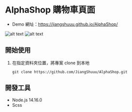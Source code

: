 # AlphaShop 購物車頁面
- Demo 網址：https://jiangshuuu.github.io/AlphaShop/

![alt text](https://github.com/JiangShuuu/AlphaShop/blob/main/img/001.gif)
![alt text](https://github.com/JiangShuuu/AlphaShop/blob/main/img/002.gif)

## 開始使用
1. 在指定資料夾位置，將專案 clone 到本地
    ```
    git clone https://github.com/JiangShuuu/AlphaShop.git
    ```
## 開發工具
* Node.js 14.16.0
* Scss
